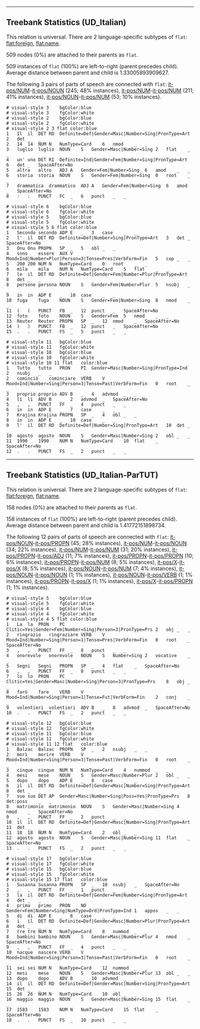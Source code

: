 

--------------------------------------------------------------------------------

## Treebank Statistics (UD_Italian)

This relation is universal.
There are 2 language-specific subtypes of `flat`: [flat:foreign](), [flat:name]().

509 nodes (0%) are attached to their parents as `flat`.

509 instances of `flat` (100%) are left-to-right (parent precedes child).
Average distance between parent and child is 1.33005893909627.

The following 3 pairs of parts of speech are connected with `flat`: [it-pos/NUM]()-[it-pos/NOUN]() (245; 48% instances), [it-pos/NUM]()-[it-pos/NUM]() (211; 41% instances), [it-pos/NOUN]()-[it-pos/NUM]() (53; 10% instances).


~~~ conllu
# visual-style 3	bgColor:blue
# visual-style 3	fgColor:white
# visual-style 2	bgColor:blue
# visual-style 2	fgColor:white
# visual-style 2 3 flat	color:blue
1	Il	il	DET	RD	Definite=Def|Gender=Masc|Number=Sing|PronType=Art	2	det	_	_
2	14	14	NUM	N	NumType=Card	6	nmod	_	_
3	luglio	luglio	NOUN	S	Gender=Masc|Number=Sing	2	flat	_	_
4	un'	uno	DET	RI	Definite=Ind|Gender=Fem|Number=Sing|PronType=Art	6	det	_	SpaceAfter=No
5	altra	altro	ADJ	A	Gender=Fem|Number=Sing	6	amod	_	_
6	storia	storia	NOUN	S	Gender=Fem|Number=Sing	0	root	_	_
7	drammatica	drammatico	ADJ	A	Gender=Fem|Number=Sing	6	amod	_	SpaceAfter=No
8	:	:	PUNCT	FC	_	6	punct	_	_

~~~


~~~ conllu
# visual-style 6	bgColor:blue
# visual-style 6	fgColor:white
# visual-style 5	bgColor:blue
# visual-style 5	fgColor:white
# visual-style 5 6 flat	color:blue
1	Secondo	secondo	ADP	E	_	3	case	_	_
2	l'	il	DET	RD	Definite=Def|Number=Sing|PronType=Art	3	det	_	SpaceAfter=No
3	Onu	Onu	PROPN	SP	_	5	obl	_	_
4	sono	essere	AUX	V	Mood=Ind|Number=Plur|Person=3|Tense=Pres|VerbForm=Fin	5	cop	_	_
5	200	200	NUM	N	NumType=Card	0	root	_	_
6	mila	mila	NUM	N	NumType=Card	5	flat	_	_
7	le	il	DET	RD	Definite=Def|Gender=Fem|Number=Plur|PronType=Art	8	det	_	_
8	persone	persona	NOUN	S	Gender=Fem|Number=Plur	5	nsubj	_	_
9	in	in	ADP	E	_	10	case	_	_
10	fuga	fuga	NOUN	S	Gender=Fem|Number=Sing	8	nmod	_	_
11	(	(	PUNCT	FB	_	12	punct	_	SpaceAfter=No
12	foto	foto	NOUN	S	Gender=Fem	5	nmod	_	_
13	Reuter	Reuter	PROPN	SP	_	12	nmod	_	SpaceAfter=No
14	)	)	PUNCT	FB	_	12	punct	_	SpaceAfter=No
15	.	.	PUNCT	FS	_	5	punct	_	_

~~~


~~~ conllu
# visual-style 11	bgColor:blue
# visual-style 11	fgColor:white
# visual-style 10	bgColor:blue
# visual-style 10	fgColor:white
# visual-style 10 11 flat	color:blue
1	Tutto	tutto	PRON	PI	Gender=Masc|Number=Sing|PronType=Ind	2	nsubj	_	_
2	cominciò	cominciare	VERB	V	Mood=Ind|Number=Sing|Person=3|Tense=Past|VerbForm=Fin	0	root	_	_
3	proprio	proprio	ADV	B	_	4	advmod	_	_
4	lì	lì	ADV	B	_	2	advmod	_	SpaceAfter=No
5	,	,	PUNCT	FF	_	4	punct	_	_
6	in	in	ADP	E	_	7	case	_	_
7	Krajina	Krajina	PROPN	SP	_	4	obl	_	_
8	in	in	ADP	E	_	10	case	_	_
9	l'	il	DET	RD	Definite=Def|Number=Sing|PronType=Art	10	det	_	_
10	agosto	agosto	NOUN	S	Gender=Masc|Number=Sing	2	obl	_	_
11	1990	1990	NUM	N	NumType=Card	10	flat	_	SpaceAfter=No
12	.	.	PUNCT	FS	_	2	punct	_	_

~~~




--------------------------------------------------------------------------------

## Treebank Statistics (UD_Italian-ParTUT)

This relation is universal.
There are 2 language-specific subtypes of `flat`: [flat:foreign](), [flat:name]().

158 nodes (0%) are attached to their parents as `flat`.

158 instances of `flat` (100%) are left-to-right (parent precedes child).
Average distance between parent and child is 1.41772151898734.

The following 12 pairs of parts of speech are connected with `flat`: [it-pos/NOUN]()-[it-pos/PROPN]() (45; 28% instances), [it-pos/NUM]()-[it-pos/NOUN]() (34; 22% instances), [it-pos/NUM]()-[it-pos/NUM]() (31; 20% instances), [it-pos/PROPN]()-[it-pos/ADJ]() (11; 7% instances), [it-pos/PROPN]()-[it-pos/PROPN]() (10; 6% instances), [it-pos/PROPN]()-[it-pos/NUM]() (8; 5% instances), [it-pos/X]()-[it-pos/X]() (8; 5% instances), [it-pos/NOUN]()-[it-pos/NUM]() (7; 4% instances), [it-pos/NOUN]()-[it-pos/NOUN]() (1; 1% instances), [it-pos/NOUN]()-[it-pos/VERB]() (1; 1% instances), [it-pos/PROPN]()-[it-pos/X]() (1; 1% instances), [it-pos/X]()-[it-pos/PROPN]() (1; 1% instances).


~~~ conllu
# visual-style 5	bgColor:blue
# visual-style 5	fgColor:white
# visual-style 4	bgColor:blue
# visual-style 4	fgColor:white
# visual-style 4 5 flat	color:blue
1	La	la	PRON	PC	Clitic=Yes|Gender=Fem|Number=Sing|Person=3|PronType=Prs	2	obj	_	_
2	ringrazio	ringraziare	VERB	V	Mood=Ind|Number=Sing|Person=1|Tense=Pres|VerbForm=Fin	0	root	_	SpaceAfter=No
3	,	,	PUNCT	FF	_	8	punct	_	_
4	onorevole	onorevole	NOUN	S	Number=Sing	2	vocative	_	_
5	Segni	Segni	PROPN	SP	_	4	flat	_	SpaceAfter=No
6	,	,	PUNCT	FF	_	8	punct	_	_
7	lo	lo	PRON	PC	Clitic=Yes|Gender=Masc|Number=Sing|Person=3|PronType=Prs	8	obj	_	_
8	farò	fare	VERB	V	Mood=Ind|Number=Sing|Person=1|Tense=Fut|VerbForm=Fin	2	conj	_	_
9	volentieri	volentieri	ADV	B	_	8	advmod	_	SpaceAfter=No
10	.	.	PUNCT	FS	_	2	punct	_	_

~~~


~~~ conllu
# visual-style 12	bgColor:blue
# visual-style 12	fgColor:white
# visual-style 11	bgColor:blue
# visual-style 11	fgColor:white
# visual-style 11 12 flat	color:blue
1	Balzac	Balzac	PROPN	SP	_	2	nsubj	_	_
2	morì	morire	VERB	V	Mood=Ind|Number=Sing|Person=3|Tense=Past|VerbForm=Fin	0	root	_	_
3	cinque	cinque	NUM	N	NumType=Card	4	nummod	_	_
4	mesi	mese	NOUN	S	Gender=Masc|Number=Plur	2	obl	_	_
5	dopo	dopo	ADP	E	_	8	case	_	_
6	il	il	DET	RD	Definite=Def|Gender=Masc|Number=Sing|PronType=Art	8	det	_	_
7	suo	suo	DET	AP	Gender=Masc|Number=Sing|Poss=Yes|PronType=Prs	8	det:poss	_	_
8	matrimonio	matrimonio	NOUN	S	Gender=Masc|Number=Sing	4	nmod	_	SpaceAfter=No
9	,	,	PUNCT	FF	_	2	punct	_	_
10	il	il	DET	RD	Definite=Def|Gender=Masc|Number=Sing|PronType=Art	11	det	_	_
11	18	18	NUM	N	NumType=Card	2	obl	_	_
12	agosto	agosto	NOUN	S	Gender=Masc|Number=Sing	11	flat	_	SpaceAfter=No
13	.	.	PUNCT	FS	_	2	punct	_	_

~~~


~~~ conllu
# visual-style 17	bgColor:blue
# visual-style 17	fgColor:white
# visual-style 15	bgColor:blue
# visual-style 15	fgColor:white
# visual-style 15 17 flat	color:blue
1	Susanna	Susanna	PROPN	SP	_	10	nsubj	_	SpaceAfter=No
2	,	,	PUNCT	FF	_	1	punct	_	_
3	la	il	DET	RD	Definite=Def|Gender=Fem|Number=Sing|PronType=Art	4	det	_	_
4	prima	primo	PRON	NO	Gender=Fem|Number=Sing|NumType=Ord|PronType=Ind	1	appos	_	_
5	di	di	ADP	E	_	8	case	_	_
6	i	il	DET	RD	Definite=Def|Gender=Masc|Number=Plur|PronType=Art	8	det	_	_
7	tre	tre	NUM	N	NumType=Card	8	nummod	_	_
8	bambini	bambino	NOUN	S	Gender=Masc|Number=Plur	4	nmod	_	SpaceAfter=No
9	,	,	PUNCT	FF	_	4	punct	_	_
10	nacque	nascere	VERB	V	Mood=Ind|Number=Sing|Person=3|Tense=Past|VerbForm=Fin	0	root	_	_
11	sei	sei	NUM	N	NumType=Card	12	nummod	_	_
12	mesi	mese	NOUN	S	Gender=Masc|Number=Plur	13	obl	_	_
13	dopo	dopo	ADV	B	_	10	advmod	_	_
14	il	il	DET	RD	Definite=Def|Gender=Masc|Number=Sing|PronType=Art	15	det	_	_
15	26	26	NUM	N	NumType=Card	10	obl	_	_
16	maggio	maggio	NOUN	S	Gender=Masc|Number=Sing	15	flat	_	_
17	1583	1583	NUM	N	NumType=Card	15	flat	_	SpaceAfter=No
18	.	.	PUNCT	FS	_	10	punct	_	_

~~~


